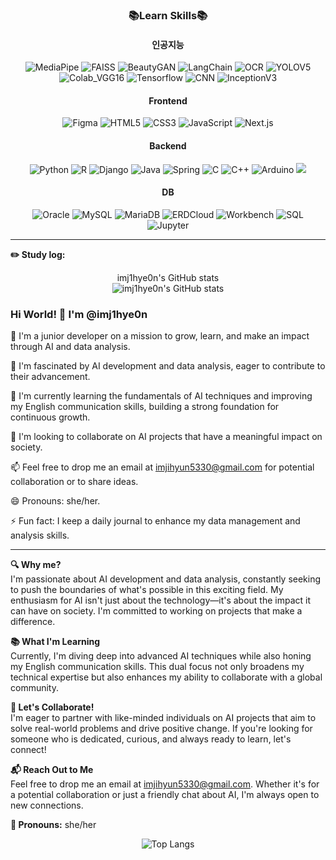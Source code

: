 <h3 align="center"> 📚Learn Skills📚 </h3>

<div align="center">
    <h4>인공지능</h4>
    <img alt="MediaPipe" src="https://img.shields.io/badge/MediaPipe-4285F4?style=flat-square&logo=google&logoColor=white"/>
    <img alt="FAISS" src="https://img.shields.io/badge/FAISS-FF4081?style=flat-square&logo=FAISS&logoColor=white"/>
    <img alt="BeautyGAN" src="https://img.shields.io/badge/BeautyGAN-FF4081?style=flat-square&logo=BeautyGAN&logoColor=white"/>
    <img alt="LangChain" src="https://img.shields.io/badge/LangChain-4285F4?style=flat-square&logo=LangChain&logoColor=white"/>
    <img alt="OCR" src="https://img.shields.io/badge/OCR-FF4081?style=flat-square&logo=OCR&logoColor=white"/>
    <img alt="YOLOV5" src="https://img.shields.io/badge/YOLOV5-4285F4?style=flat-square&logo=YOLOV5&logoColor=white"/>
    <img alt="Colab_VGG16" src="https://img.shields.io/badge/Colab_VGG16-FE7A16?style=flat-square&logo=Colab&logoColor=white"/>
    <img alt="Tensorflow" src="https://img.shields.io/badge/TensorFlow-FF6F00?style=flat-square&logo=TensorFlow&logoColor=white"/>
    <img alt="CNN" src="https://img.shields.io/badge/CNN-4285F4?style=flat-square&logo=CNN&logoColor=white"/>
    <img alt="InceptionV3" src="https://img.shields.io/badge/InceptionV3-FF4081?style=flat-square&logo=InceptionV3&logoColor=white"/>
</div> 

<div align="center">
    <h4>Frontend</h4>
    <img alt="Figma" src="https://img.shields.io/badge/Figma-F24E1E?style=flat-square&logo=figma&logoColor=white"/>
    <img alt="HTML5" src="https://img.shields.io/badge/HTML5-E34F26?style=flat-square&logo=html5&logoColor=white"/>
    <img alt="CSS3" src="https://img.shields.io/badge/CSS3-1572B6?style=flat-square&logo=css3&logoColor=white"/>
    <img alt="JavaScript" src="https://img.shields.io/badge/JavaScript-F7DF1E?style=flat-square&logo=JavaScript&logoColor=black"/>
    <img alt="Next.js" src="https://img.shields.io/badge/Next.js-000000?style=flat-square&logo=nextdotjs&logoColor=white"/>
</div>

<div align="center">
    <h4>Backend</h4>
    <img alt="Python" src="https://img.shields.io/badge/python%20-%2314354C.svg?&style=flat-square&logo=python&logoColor=white"/> 
    <img alt="R" src="https://img.shields.io/badge/R-276DC3?style=flat-square&logo=R&logoColor=white"/> 
    <img alt="Django" src="https://img.shields.io/badge/Django-092E20?style=flat-square&logo=django&logoColor=white"/>
    <img alt="Java" src="https://img.shields.io/badge/Java-007396?style=flat-square&logo=java&logoColor=white"/>
    <img alt="Spring" src="https://img.shields.io/badge/Spring-6DB33F?style=flat-square&logo=spring&logoColor=white"/>
    <img alt="C" src="https://img.shields.io/badge/C-00599C?style=flat-square&logo=c&logoColor=white"/>
    <img alt="C++" src="https://img.shields.io/badge/C++-00599C?style=flat-square&logo=c%2B%2B&logoColor=white"/>
    <img alt="Arduino" src="https://img.shields.io/badge/Arduino-00979D?style=flat-square&logo=arduino&logoColor=white"/>
    <img src="https://img.shields.io/badge/Android_Studio-3DDC84?style=flat-square&logo=android-studio&logoColor=white"/>
</div>

<div align="center">
    <h4>DB</h4>
    <img alt="Oracle" src="https://img.shields.io/badge/oracle-F80000?style=flat-square&logo=oracle&logoColor=white">
    <img alt="MySQL" src="https://img.shields.io/badge/mysql-4479A1?style=flat-square&logo=mysql&logoColor=white">
    <img alt="MariaDB" src="https://img.shields.io/badge/MariaDB-003545?style=flat-square&logo=mariadb&logoColor=white"/>
    <img alt="ERDCloud" src="https://img.shields.io/badge/ERDCloud-4285F4?style=flat-square&logo=ERDCloud&logoColor=white"/>
    <img alt="Workbench" src="https://img.shields.io/badge/Workbench-4479A1?style=flat-square&logo=Workbench&logoColor=white"/>
    <img alt="SQL" src="https://img.shields.io/badge/SQL-CC2927?style=flat-square&logo=Microsoft-SQL-Server&logoColor=white"/>
    <img alt="Jupyter" src="https://img.shields.io/badge/Jupyter-F37626?style=flat-square&logo=Jupyter&logoColor=white"/>
</div>

---

**✏️ Study log:**

<div align="center">

imj1hye0n's GitHub stats  
![imj1hye0n's GitHub stats](https://github-readme-stats.vercel.app/api?username=imj1hye0n&show_icons=true&hide=contribs,prs&cache_seconds=86400&theme=buefy)

</div>

### Hi World! 👋 I'm @imj1hye0n

🚀 I'm a junior developer on a mission to grow, learn, and make an impact through AI and data analysis.

👀 I'm fascinated by AI development and data analysis, eager to contribute to their advancement.

🌱 I'm currently learning the fundamentals of AI techniques and improving my English communication skills, building a strong foundation for continuous growth.

💞️ I'm looking to collaborate on AI projects that have a meaningful impact on society.

📫 Feel free to drop me an email at imjihyun5330@gmail.com for potential collaboration or to share ideas.

😄 Pronouns: she/her.

⚡ Fun fact: I keep a daily journal to enhance my data management and analysis skills.

---

**🔍 Why me?**  
I'm passionate about AI development and data analysis, constantly seeking to push the boundaries of what's possible in this exciting field. My enthusiasm for AI isn't just about the technology—it's about the impact it can have on society. I'm committed to working on projects that make a difference.

**📚 What I'm Learning**  
Currently, I'm diving deep into advanced AI techniques while also honing my English communication skills. This dual focus not only broadens my technical expertise but also enhances my ability to collaborate with a global community.

**🤝 Let's Collaborate!**  
I'm eager to partner with like-minded individuals on AI projects that aim to solve real-world problems and drive positive change. If you're looking for someone who is dedicated, curious, and always ready to learn, let's connect!

**📬 Reach Out to Me**  
Feel free to drop me an email at imjihyun5330@gmail.com. Whether it's for a potential collaboration or just a friendly chat about AI, I'm always open to new connections.

**🌸 Pronouns:** she/her

<div align="center">
    <img src="https://github-readme-stats.vercel.app/api/top-langs/?username=anuraghazra&layout=compact" alt="Top Langs">
</div>

